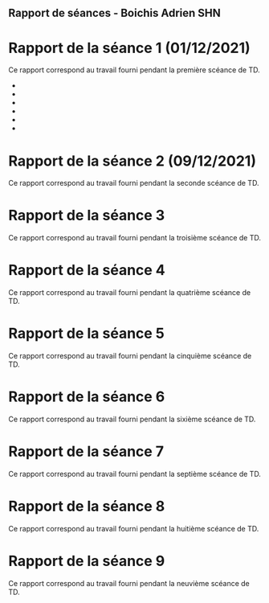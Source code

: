 ## Rapport de séances  - Boichis Adrien SHN

# Rapport de la séance 1 (01/12/2021)

Ce rapport correspond au travail fourni pendant la première scéance de TD.

- 
-
- 

- 
- 
- 


# Rapport de la séance 2 (09/12/2021)
Ce rapport correspond au travail fourni pendant la seconde scéance de TD.

# Rapport de la séance 3
Ce rapport correspond au travail fourni pendant la troisième scéance de TD.

# Rapport de la séance 4
Ce rapport correspond au travail fourni pendant la quatrième scéance de TD.

# Rapport de la séance 5
Ce rapport correspond au travail fourni pendant la cinquième scéance de TD.

# Rapport de la séance 6
Ce rapport correspond au travail fourni pendant la sixième scéance de TD.

# Rapport de la séance 7
Ce rapport correspond au travail fourni pendant la septième scéance de TD.

# Rapport de la séance 8
Ce rapport correspond au travail fourni pendant la huitième scéance de TD.

# Rapport de la séance 9
Ce rapport correspond au travail fourni pendant la neuvième scéance de TD.